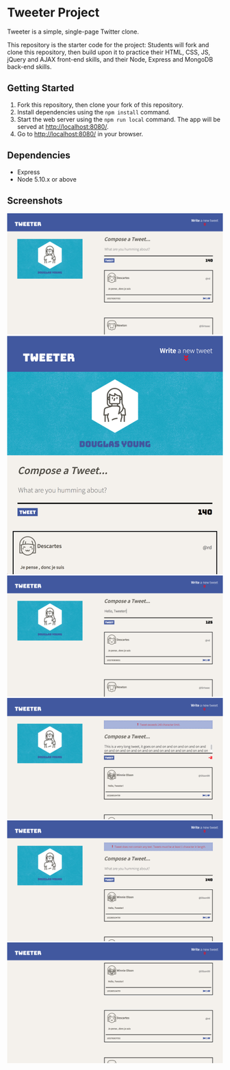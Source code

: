 # Tweeter Project

Tweeter is a simple, single-page Twitter clone.

This repository is the starter code for the project: Students will fork and clone this repository, then build upon it to practice their HTML, CSS, JS, jQuery and AJAX front-end skills, and their Node, Express and MongoDB back-end skills.

## Getting Started

1. Fork this repository, then clone your fork of this repository.
2. Install dependencies using the `npm install` command.
3. Start the web server using the `npm run local` command. The app will be served at <http://localhost:8080/>.
4. Go to <http://localhost:8080/> in your browser.

## Dependencies

- Express
- Node 5.10.x or above

## Screenshots

!["Screenshot of desktop view"](https://github.com/dyoung4747/tweeter/blob/master/docs/desktop-view.png?raw=true)
!["Screenshot of tablet view"](https://github.com/dyoung4747/tweeter/blob/master/docs/tablet-view.png?raw=true)
!["Screenshot of inputted tweet text"](https://github.com/dyoung4747/tweeter/blob/master/docs/first-tweet.png?raw=true)
!["Screenshot of error - text over 140 characters"](https://github.com/dyoung4747/tweeter/blob/master/docs/long-tweet.png?raw=true)
!["Screenshot of error - no text"](https://github.com/dyoung4747/tweeter/blob/master/docs/no-text-tweet.png?raw=true)
!["Screenshot of scrolled down"](https://github.com/dyoung4747/tweeter/blob/master/docs/scrolled-down.png?raw=true)